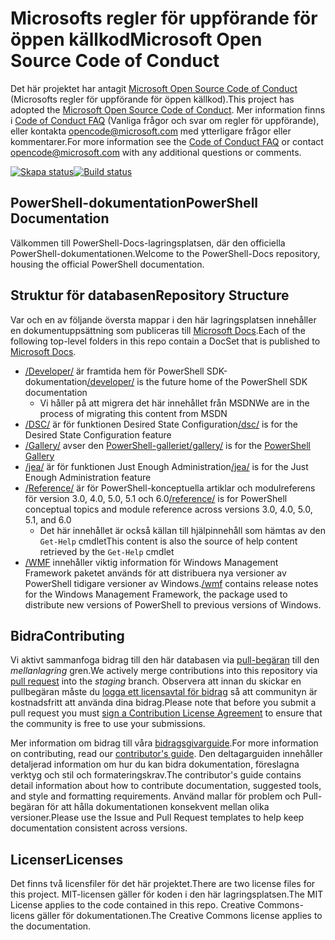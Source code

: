 # <a name="microsoft-open-source-code-of-conduct"></a><span data-ttu-id="7c8ed-101">Microsofts regler för uppförande för öppen källkod</span><span class="sxs-lookup"><span data-stu-id="7c8ed-101">Microsoft Open Source Code of Conduct</span></span>

<span data-ttu-id="7c8ed-102">Det här projektet har antagit [Microsoft Open Source Code of Conduct](https://opensource.microsoft.com/codeofconduct/) (Microsofts regler för uppförande för öppen källkod).</span><span class="sxs-lookup"><span data-stu-id="7c8ed-102">This project has adopted the [Microsoft Open Source Code of Conduct](https://opensource.microsoft.com/codeofconduct/).</span></span>
<span data-ttu-id="7c8ed-103">Mer information finns i [Code of Conduct FAQ](https://opensource.microsoft.com/codeofconduct/faq/) (Vanliga frågor och svar om regler för uppförande), eller kontakta [opencode@microsoft.com](mailto:opencode@microsoft.com) med ytterligare frågor eller kommentarer.</span><span class="sxs-lookup"><span data-stu-id="7c8ed-103">For more information see the [Code of Conduct FAQ](https://opensource.microsoft.com/codeofconduct/faq/) or contact [opencode@microsoft.com](mailto:opencode@microsoft.com) with any additional questions or comments.</span></span>

<span data-ttu-id="7c8ed-104">[![Skapa status](https://ci.appveyor.com/api/projects/status/onshefxnc4g4pv87/branch/staging?svg=true)](https://ci.appveyor.com/project/PowerShell/powershell-docs/branch/staging)</span><span class="sxs-lookup"><span data-stu-id="7c8ed-104">[![Build status](https://ci.appveyor.com/api/projects/status/onshefxnc4g4pv87/branch/staging?svg=true)](https://ci.appveyor.com/project/PowerShell/powershell-docs/branch/staging)</span></span>

## <a name="powershell-documentation"></a><span data-ttu-id="7c8ed-105">PowerShell-dokumentation</span><span class="sxs-lookup"><span data-stu-id="7c8ed-105">PowerShell Documentation</span></span>

<span data-ttu-id="7c8ed-106">Välkommen till PowerShell-Docs-lagringsplatsen, där den officiella PowerShell-dokumentationen.</span><span class="sxs-lookup"><span data-stu-id="7c8ed-106">Welcome to the PowerShell-Docs repository, housing the official PowerShell documentation.</span></span>

## <a name="repository-structure"></a><span data-ttu-id="7c8ed-107">Struktur för databasen</span><span class="sxs-lookup"><span data-stu-id="7c8ed-107">Repository Structure</span></span>

<span data-ttu-id="7c8ed-108">Var och en av följande översta mappar i den här lagringsplatsen innehåller en dokumentuppsättning som publiceras till [Microsoft Docs](https://docs.microsoft.com/powershell).</span><span class="sxs-lookup"><span data-stu-id="7c8ed-108">Each of the following top-level folders in this repo contain a DocSet that is published to [Microsoft Docs](https://docs.microsoft.com/powershell).</span></span>

- <span data-ttu-id="7c8ed-109">[/Developer/](https://docs.microsoft.com/powershell/developer/) är framtida hem för PowerShell SDK-dokumentation</span><span class="sxs-lookup"><span data-stu-id="7c8ed-109">[/developer/](https://docs.microsoft.com/powershell/developer/) is the future home of the PowerShell SDK documentation</span></span>
  - <span data-ttu-id="7c8ed-110">Vi håller på att migrera det här innehållet från MSDN</span><span class="sxs-lookup"><span data-stu-id="7c8ed-110">We are in the process of migrating this content from MSDN</span></span>
- <span data-ttu-id="7c8ed-111">[/DSC/](https://docs.microsoft.com/powershell/dsc/) är för funktionen Desired State Configuration</span><span class="sxs-lookup"><span data-stu-id="7c8ed-111">[/dsc/](https://docs.microsoft.com/powershell/dsc/) is for the Desired State Configuration feature</span></span>
- <span data-ttu-id="7c8ed-112">[/Gallery/](https://docs.microsoft.com/powershell/gallery) avser den [PowerShell-galleriet](https://www.powershellgallery.com/)</span><span class="sxs-lookup"><span data-stu-id="7c8ed-112">[/gallery/](https://docs.microsoft.com/powershell/gallery) is for the [PowerShell Gallery](https://www.powershellgallery.com/)</span></span>
- <span data-ttu-id="7c8ed-113">[/jea/](https://docs.microsoft.com/powershell/jea/) är för funktionen Just Enough Administration</span><span class="sxs-lookup"><span data-stu-id="7c8ed-113">[/jea/](https://docs.microsoft.com/powershell/jea/) is for the Just Enough Administration feature</span></span>
- <span data-ttu-id="7c8ed-114">[/Reference/](https://docs.microsoft.com/powershell/scripting/) är för PowerShell-konceptuella artiklar och modulreferens för version 3.0, 4.0, 5.0, 5.1 och 6.0</span><span class="sxs-lookup"><span data-stu-id="7c8ed-114">[/reference/](https://docs.microsoft.com/powershell/scripting/) is for PowerShell conceptual topics and module reference across versions 3.0, 4.0, 5.0, 5.1, and 6.0</span></span>
  - <span data-ttu-id="7c8ed-115">Det här innehållet är också källan till hjälpinnehåll som hämtas av den `Get-Help` cmdlet</span><span class="sxs-lookup"><span data-stu-id="7c8ed-115">This content is also the source of help content retrieved by the `Get-Help` cmdlet</span></span>
- <span data-ttu-id="7c8ed-116">[/WMF](https://docs.microsoft.com/powershell/wmf/readme) innehåller viktig information för Windows Management Framework paketet används för att distribuera nya versioner av PowerShell tidigare versioner av Windows.</span><span class="sxs-lookup"><span data-stu-id="7c8ed-116">[/wmf](https://docs.microsoft.com/powershell/wmf/readme) contains release notes for the Windows Management Framework, the package used to distribute new versions of PowerShell to previous versions of Windows.</span></span>

## <a name="contributing"></a><span data-ttu-id="7c8ed-117">Bidra</span><span class="sxs-lookup"><span data-stu-id="7c8ed-117">Contributing</span></span>

<span data-ttu-id="7c8ed-118">Vi aktivt sammanfoga bidrag till den här databasen via [pull-begäran](https://help.github.com/articles/using-pull-requests/) till den *mellanlagring* gren.</span><span class="sxs-lookup"><span data-stu-id="7c8ed-118">We actively merge contributions into this repository via [pull request](https://help.github.com/articles/using-pull-requests/) into the *staging* branch.</span></span>
<span data-ttu-id="7c8ed-119">Observera att innan du skickar en pullbegäran måste du [logga ett licensavtal för bidrag](https://cla.microsoft.com/) så att communityn är kostnadsfritt att använda dina bidrag.</span><span class="sxs-lookup"><span data-stu-id="7c8ed-119">Please note that before you submit a pull request you must [sign a Contribution License Agreement](https://cla.microsoft.com/) to ensure that the community is free to use your submissions.</span></span>

<span data-ttu-id="7c8ed-120">Mer information om bidrag till våra [bidragsgivarguide](CONTRIBUTING.md).</span><span class="sxs-lookup"><span data-stu-id="7c8ed-120">For more information on contributing, read our [contributor's guide](CONTRIBUTING.md).</span></span>
<span data-ttu-id="7c8ed-121">Den deltagarguiden innehåller detaljerad information om hur du kan bidra dokumentation, föreslagna verktyg och stil och formateringskrav.</span><span class="sxs-lookup"><span data-stu-id="7c8ed-121">The contributor's guide contains detail information about how to contribute documentation, suggested tools, and style and formatting requirements.</span></span>
<span data-ttu-id="7c8ed-122">Använd mallar för problem och Pull-begäran för att hålla dokumentationen konsekvent mellan olika versioner.</span><span class="sxs-lookup"><span data-stu-id="7c8ed-122">Please use the Issue and Pull Request templates to help keep documentation consistent across versions.</span></span>

## <a name="licenses"></a><span data-ttu-id="7c8ed-123">Licenser</span><span class="sxs-lookup"><span data-stu-id="7c8ed-123">Licenses</span></span>

<span data-ttu-id="7c8ed-124">Det finns två licensfiler för det här projektet.</span><span class="sxs-lookup"><span data-stu-id="7c8ed-124">There are two license files for this project.</span></span>
<span data-ttu-id="7c8ed-125">MIT-licensen gäller för koden i den här lagringsplatsen.</span><span class="sxs-lookup"><span data-stu-id="7c8ed-125">The MIT License applies to the code contained in this repo.</span></span>
<span data-ttu-id="7c8ed-126">Creative Commons-licens gäller för dokumentationen.</span><span class="sxs-lookup"><span data-stu-id="7c8ed-126">The Creative Commons license applies to the documentation.</span></span>